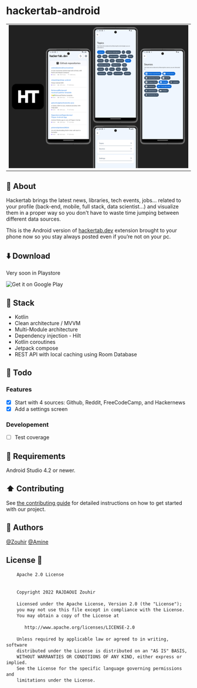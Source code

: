# hackertab-android
<table align="center">
<tr>
<td>
<img src="./imgs/preview.png" alt="Preview image" /> 
</td>
</tr>
</table>

## 📝 About 
Hackertab brings the latest news, libraries, tech events, jobs... related to your profile (back-end, mobile, full stack, data scientist...) and visualize them in a proper way so you don't have to waste time jumping between different data sources.

This is the Android version of [hackertab.dev](https://hackertab.dev) extension brought to your phone now so you stay always posted even if you’re not on your pc.

## ⬇️ Download
Very soon in Playstore 

<img src="https://play.google.com/intl/en_us/badges/images/generic/en-play-badge.png" alt="Get it on Google Play" height="90"/>

## 🔨 Stack
- Kotlin
- Clean architecture / MVVM
- Multi-Module architecture
- Dependency injection - Hilt
- Kotlin coroutines
- Jetpack compose
- REST API with local caching using Room Database


## 🚧 Todo  
### Features
- [x] Start with 4 sources: Github, Reddit, FreeCodeCamp, and Hackernews
- [x] Add a settings screen

### Developement
- [ ] Test coverage

## 🧩 Requirements
Android Studio 4.2 or newer.

## ⬆️ Contributing
See [the contributing guide](CONTRIBUTING.md) for detailed instructions on how to get started with our project. 

## 🔗 Authors
[@Zouhir](https://rajdaoui-zouhir.vercel.app)
[@Amine](https://twitter.com/aminekarimii)

## License 🔖
```
    Apache 2.0 License


    Copyright 2022 RAJDAOUI Zouhir

    Licensed under the Apache License, Version 2.0 (the "License");
    you may not use this file except in compliance with the License.
    You may obtain a copy of the License at

       http://www.apache.org/licenses/LICENSE-2.0

    Unless required by applicable law or agreed to in writing, software
    distributed under the License is distributed on an "AS IS" BASIS,
    WITHOUT WARRANTIES OR CONDITIONS OF ANY KIND, either express or implied.
    See the License for the specific language governing permissions and
    limitations under the License.

```
